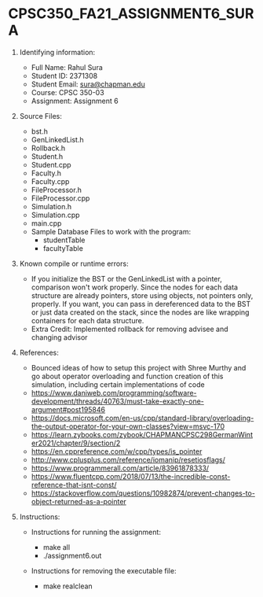 # CPSC350_FA21_ASSIGNMENT6_SURA

1)  Identifying	information:
    - Full Name: Rahul Sura
    - Student ID: 2371308
    - Student Email: sura@chapman.edu
    - Course: CPSC 350-03
    - Assignment: Assignment 6

2)  Source Files:
    - bst.h
    - GenLinkedList.h
    - Rollback.h
    - Student.h
    - Student.cpp
    - Faculty.h
    - Faculty.cpp
    - FileProcessor.h
    - FileProcessor.cpp
    - Simulation.h
    - Simulation.cpp
    - main.cpp
    - Sample Database Files to work with the program:
        - studentTable
        - facultyTable

3) Known compile or runtime errors:
    - If you initialize the BST or the GenLinkedList with a pointer, comparison won't work properly. Since the nodes for each data structure are already pointers, store using objects, not pointers only, properly. If you want, you can pass in dereferenced data to the BST or just data created on the stack, since the nodes are like wrapping containers for each data structure.
    - Extra Credit: Implemented rollback for removing advisee and changing advisor

4) References:
    - Bounced ideas of how to setup this project with Shree Murthy and go about operator overloading and function creation of this simulation, including certain implementations of code
    - https://www.daniweb.com/programming/software-development/threads/40763/must-take-exactly-one-argument#post195846
    - https://docs.microsoft.com/en-us/cpp/standard-library/overloading-the-output-operator-for-your-own-classes?view=msvc-170
    - https://learn.zybooks.com/zybook/CHAPMANCPSC298GermanWinter2021/chapter/9/section/2
    - https://en.cppreference.com/w/cpp/types/is_pointer
    - http://www.cplusplus.com/reference/iomanip/resetiosflags/
    - https://www.programmerall.com/article/83961878333/
    - https://www.fluentcpp.com/2018/07/13/the-incredible-const-reference-that-isnt-const/
    - https://stackoverflow.com/questions/10982874/prevent-changes-to-object-returned-as-a-pointer

5) Instructions:
    - Instructions for running the assignment:
        - make all
        - ./assignment6.out

    - Instructions for removing the executable file:
        - make realclean